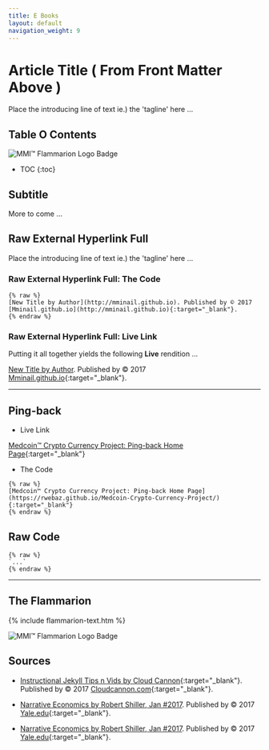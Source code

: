 ```yaml
---
title: E Books
layout: default
navigation_weight: 9
---
```

# Article Title ( From Front Matter Above )

Place the introducing line of text ie.) the 'tagline' here ...

## Table O Contents

![MMI™ Flammarion Logo Badge](../assets/img/MMI-Medmj-Org-Got-Tree-Flammarion-Person-Through-Celestial-Sphere-circle-100-x-100.png)

- TOC
{:toc}

## Subtitle

More to come ...

## Raw External Hyperlink Full

Place the introducing line of text ie.) the 'tagline' here ...

### Raw External Hyperlink Full: The Code

```liquid
{% raw %}
[New Title by Author](http://mminail.github.io). Published by © 2017 [Mminail.github.io](http://mminail.github.io){:target="_blank"}.
{% endraw %}
```

### Raw External Hyperlink Full: Live Link

Putting it all together yields the following **Live** rendition ...

[New Title by Author](http://mminail.github.io). Published by © 2017 [Mminail.github.io](http://mminail.github.io){:target="_blank"}.

***

## Ping-back

- Live Link

[Medcoin™ Crypto Currency Project: Ping-back Home Page](https://rwebaz.github.io/Medcoin-Crypto-Currency-Project/){:target="_blank"}

- The Code

```liquid
{% raw %}
[Medcoin™ Crypto Currency Project: Ping-back Home Page](https://rwebaz.github.io/Medcoin-Crypto-Currency-Project/){:target="_blank"}
{% endraw %}
```

## Raw Code

```liquid
{% raw %}
`...`
{% endraw %}
```

***

## The Flammarion

{% include flammarion-text.htm %}

![MMI™ Flammarion Logo Badge](../assets/img/MMI-Medmj-Org-Got-Tree-Flammarion-Person-Through-Celestial-Sphere-circle-725-x-725.svg)

## Sources

- [Instructional Jekyll Tips n Vids by Cloud Cannon](https://learn.cloudcannon.com/){:target="_blank"}. Published by © 2017 [Cloudcannon.com](https://www.cloudcannon.com){:target="_blank"}.

- [Narrative Economics by Robert Shiller, Jan #2017](http://cowles.yale.edu/sites/default/files/files/pub/d20/d2069.pdf). Published by © 2017 [Yale.edu](https://www.yale.edu){:target="_blank"}.

- [Narrative Economics by Robert Shiller, Jan #2017](http://cowles.yale.edu/sites/default/files/files/pub/d20/d2069.pdf). Published by © 2017 [Yale.edu](https://www.yale.edu){:target="_blank"}.
